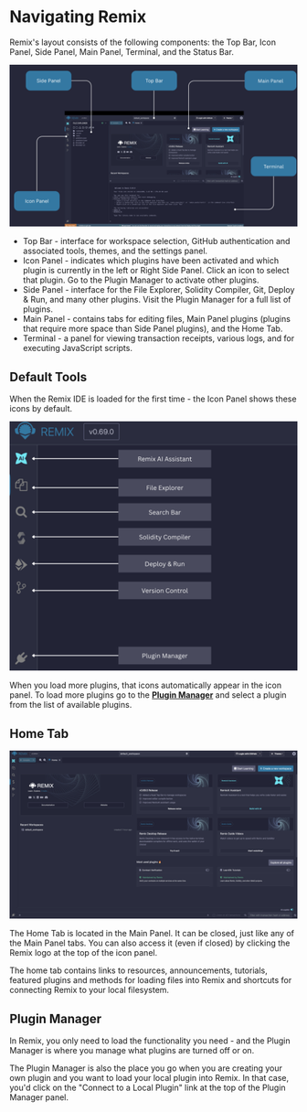 # Navigating Remix

Remix's layout consists of the following components: the Top Bar, Icon Panel, Side Panel, Main Panel, Terminal, and the Status Bar.

![Layout for Remix IDE, highlighting the terminal, topbar, and, the side, main, and icon panel.](images/layout/a-layout1c.png)

- Top Bar - interface for workspace selection, GitHub authentication and associated tools, themes, and the settings panel.
- Icon Panel - indicates which plugins have been activated and which plugin is currently in the left or Right Side Panel. Click an icon to select that plugin. Go to the Plugin Manager to activate other plugins.
- Side Panel - interface for the File Explorer, Solidity Compiler, Git, Deploy & Run, and many other plugins. Visit the Plugin Manager for a full list of plugins.
- Main Panel - contains tabs for editing files, Main Panel plugins (plugins that require more space than Side Panel plugins), and the Home Tab.
- Terminal - a panel for viewing transaction receipts, various logs, and for executing JavaScript scripts.

## Default Tools

When the Remix IDE is loaded for the first time - the Icon Panel shows these icons by default.

![Remix IDE default icons with annotations.](images/layout/a-icons-at-load.png)

When you load more plugins, that icons automatically appear in the icon panel. To load more plugins go to the **[Plugin Manager](#plugin-manager)** and select a plugin from the list of available plugins.

## Home Tab

![Remix IDE Hometab.](images/layout/a-hometab.png)

The Home Tab is located in the Main Panel. It can be closed, just like any of the Main Panel tabs. You can also access it (even if closed) by clicking the Remix logo at the top of the icon panel.

The home tab contains links to resources, announcements, tutorials, featured plugins and methods for loading files into Remix and shortcuts for connecting Remix to your local filesystem.

## Plugin Manager

In Remix, you only need to load the functionality you need - and the Plugin Manager is where you manage what plugins are turned off or on.

The Plugin Manager is also the place you go when you are creating your own plugin and you want to load your local plugin into Remix. In that case, you'd click on the "Connect to a Local Plugin" link at the top of the Plugin Manager panel.
